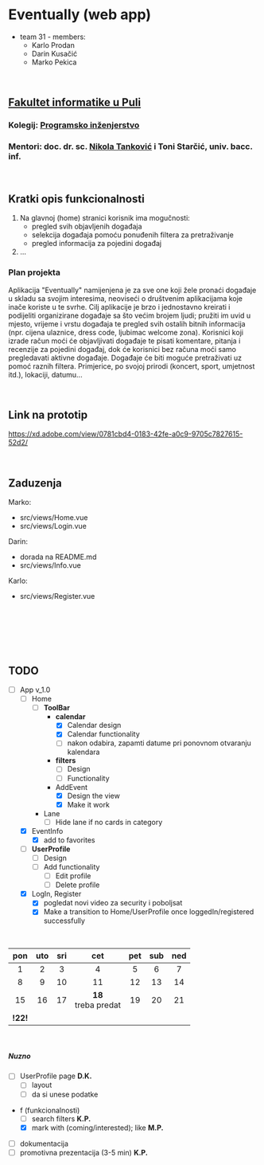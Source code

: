 # Eventually (web app)

- team 31 - members:
  - Karlo Prodan
  - Darin Kusačić
  - Marko Pekica

<br>

## [Fakultet informatike u Puli](https://fipu.unipu.hr/fipu)

### Kolegij: [Programsko inženjerstvo](https://www.notion.so/Programsko-in-enjerstvo-e353945331df468e8382cdad1e91c4b8)

### Mentori: doc. dr. sc. [Nikola Tanković](https://www.notion.so/Kontakt-stranica-875574d1b92248b1a8e90dae52cd29a9) i Toni Starčić, univ. bacc. inf.

<br>

## Kratki opis funkcionalnosti

1. Na glavnoj (home) stranici korisnik ima mogučnosti:
   - pregled svih objavljenih događaja
   - selekcija događaja pomoću ponuđenih filtera za pretraživanje
   - pregled informacija za pojedini događaj
     <!-- - prijava/registracija -->
2. ...

### Plan projekta

Aplikacija "Eventually" namijenjena je za sve one koji žele pronaći događaje u skladu sa svojim interesima, neoviseći o društvenim aplikacijama koje inače koriste u te svrhe.
Cilj aplikacije je brzo i jednostavno kreirati i podijeliti organizirane događaje sa što većim brojem ljudi; pružiti im uvid u mjesto, vrijeme i vrstu događaja te pregled svih ostalih bitnih informacija (npr. cijena ulaznice, dress code, ljubimac welcome zona).
Korisnici koji izrade račun moći će objavljivati događaje te pisati komentare, pitanja i recenzije za pojedini događaj, dok će korisnici bez računa moći samo pregledavati aktivne događaje.
Događaje će biti moguće pretraživati uz pomoć raznih filtera. Primjerice, po svojoj prirodi (koncert, sport, umjetnost itd.), lokaciji, datumu...

<br>

## Link na prototip

https://xd.adobe.com/view/0781cbd4-0183-42fe-a0c9-9705c7827615-52d2/

<br>

## Zaduzenja

Marko:

- src/views/Home.vue
- src/views/Login.vue

Darin:

- dorada na README.md
- src/views/Info.vue

Karlo:

- src/views/Register.vue

<br><br><br><br><br>

## TODO

- [ ] App v_1.0
  - [ ] Home
    - [ ] **ToolBar**
      - **calendar**
        - [x] Calendar design
        - [x] Calendar functionality
        - [ ] nakon odabira, zapamti datume pri ponovnom otvaranju kalendara
      - **filters**
        - [ ] Design
        - [ ] Functionality
      - AddEvent
        - [x] Design the view
        - [x] Make it work
    - Lane
      - [ ] Hide lane if no cards in category
  - [X] EventInfo
    - [X] add to favorites
  - [ ] **UserProfile**
    - [ ] Design
    - [ ] Add functionality
      - [ ] Edit profile
      - [ ] Delete profile
  - [x] LogIn, Register
    - [x] pogledat novi video za security i poboljsat
    - [x] Make a transition to Home/UserProfile once loggedIn/registered successfully

<br>

|   pon    |  uto  |  sri  |          cet           |  pet  |  sub  |  ned  |
| :------: | :---: | :---: | :--------------------: | :---: | :---: | :---: |
|    1     |   2   |   3   |           4            |   5   |   6   |   7   |
|    8     |   9   |  10   |           11           |  12   |  13   |  14   |
|    15    |  16   |  17   | **18**<br>treba predat |  19   |  20   |  21   |
| **!22!** |       |       |                        |       |       |       |

<br>

##### Nuzno

- [ ] UserProfile page **D.K.**
  - [ ] layout
  - [ ] da si unese podatke
- f (funkcionalnosti)
  - [ ] search filters **K.P.**
  - [x] mark with (coming/interested); like **M.P.**
- [ ] dokumentacija
- [ ] promotivna prezentacija (3-5 min) **K.P.**

<br><br>

<!-- App v_2.0 -->

<!-- - [ ] App v_2.0
  - [ ] Home
    - [ ] **ToolBar**
      - **calendar**
        - [ ] nakon odabira, zapamti datume pri ponovnom otvaranju kalendara
    - Lane
      - [ ] Hide lane if no cards in category
  - [ ] EventInfo
    - [ ] share
    - [ ] comment section
      - [ ] hide comment button if not logged in
        - [ ] add coment on click
      - [ ] comment (main thread), response -> components? (mislim bar)
        - [ ] add response
    - [ ] rating stars
      - [ ] unlock after event has passed
      - [ ] give rating only if logged in
  - [ ] **UserProfile**
    - [ ] Design
    - [ ] Add functionality
      - [ ] Edit profile
      - [ ] Delete profile -->